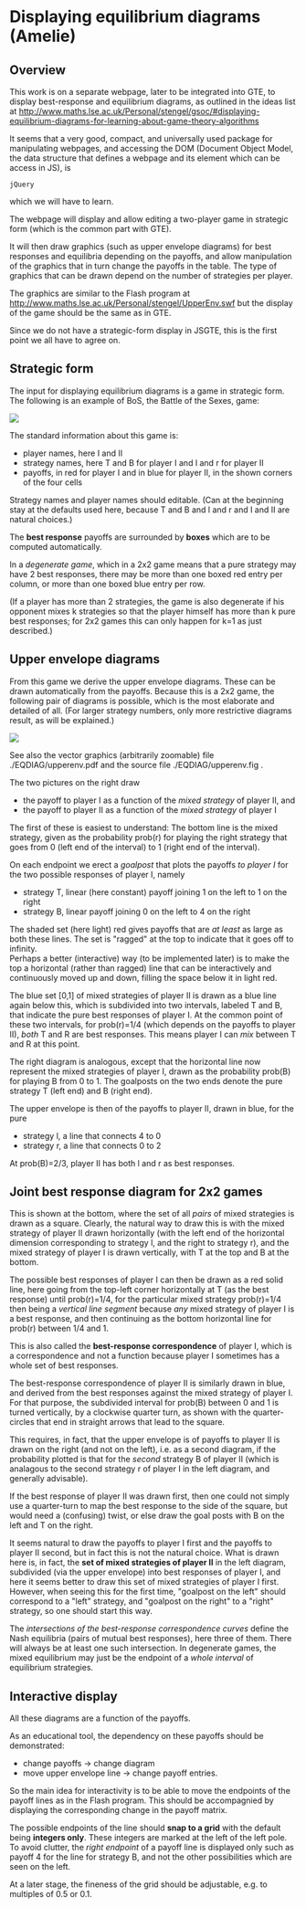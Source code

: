 # Displaying equilibrium diagrams (Amelie)

## Overview

This work is on a separate webpage, later to be integrated
into GTE, to display best-response and equilibrium diagrams,
as outlined in the ideas list at
http://www.maths.lse.ac.uk/Personal/stengel/gsoc/#displaying-equilibrium-diagrams-for-learning-about-game-theory-algorithms 

It seems that a very good, compact, and universally used
package for manipulating webpages, and accessing the DOM
(Document Object Model, the data structure that defines a
webpage and its element which can be access in JS), is

    jQuery

which we will have to learn.

The webpage will display and allow editing a two-player game
in strategic form (which is the common part with GTE).

It will then draw graphics (such as upper envelope diagrams)
for best responses and equilibria depending on the payoffs,
and allow manipulation of the graphics that in turn change
the payoffs in the table. The type of graphics that can be
drawn depend on the number of strategies per player.

The graphics are similar to the Flash program at 
http://www.maths.lse.ac.uk/Personal/stengel/UpperEnv.swf
but the display of the game should be the same as in GTE.

Since we do not have a strategic-form display in JSGTE, this
is the first point we all have to agree on.

## Strategic form

The input for displaying equilibrium diagrams is a game in
strategic form.
The following is an example of BoS, the Battle of the Sexes,
game:

![](./EQDIAG/battleOS.png)

The standard information about this game is:

- player names, here I and II
- strategy names, here T and B for player I and l and r for
  player II
- payoffs, in red for player I and in blue for player II,
  in the shown corners of the four cells

Strategy names and player names should editable.
(Can at the beginning stay at the defaults used here,
because T and B and l and r and I and II are natural
choices.)

The **best response** payoffs are surrounded by **boxes**
which are to be computed automatically.

In a _degenerate game_, which in a 2x2 game means that a
pure strategy may have 2 best responses, there may be more
than one boxed red entry per column, or more than one boxed
blue entry per row.

(If a player has more than 2 strategies, the game is also
degenerate if his opponent mixes k strategies so that the
player himself has more than k pure best responses; for 2x2
games this can only happen for k=1 as just described.)

## Upper envelope diagrams

From this game we derive the upper envelope diagrams.
These can be drawn automatically from the payoffs.
Because this is a 2x2 game, the following pair of diagrams
is possible, which is the most elaborate and detailed of all.
(For larger strategy numbers, only more restrictive diagrams 
result, as will be explained.) 

![](./EQDIAG/upperenv.png)

See also the vector graphics (arbitrarily zoomable) file 
./EQDIAG/upperenv.pdf and the source file
./EQDIAG/upperenv.fig .

The two pictures on the right draw 

- the payoff to player I as a function of the _mixed strategy_ of player II, and
- the payoff to player II as a function of the _mixed strategy_ of player I

The first of these is easiest to understand:
The bottom line is the mixed strategy, given as the
probability prob(r) for playing the right strategy that goes
from 0 (left end of the interval) to 1 (right end of the
interval).

On each endpoint we erect a _goalpost_ that plots the
payoffs _to player I_ for the two possible responses of player I, namely

- strategy T, linear (here constant) payoff joining 1 on the left to 1 on the right
- strategy B, linear payoff joining 0 on the left to 4 on the right

The shaded set (here light) red gives payoffs that are _at
least_ as large as both these lines.
The set is "ragged" at the top to indicate that it goes off
to infinity.  
Perhaps a better (interactive) way (to be implemented later)
is to make the top a horizontal (rather than ragged) line
that can be interactively and continuously moved up and
down, filling the space below it in light red.

The blue set [0,1] of mixed strategies of player II is drawn
as a blue line again below this, which is subdivided into
two intervals, labeled T and B, that indicate the pure best
responses of player I. At the common point of these two
intervals, for prob(r)=1/4 (which depends on the payoffs to
player II), _both_ T and R are best responses. This means
player I can _mix_ between T and R at this point.

The right diagram is analogous, except that the horizontal
line now represent the mixed strategies of player I, drawn
as the probability prob(B) for playing B from 0 to 1.
The goalposts on the two ends denote the pure strategy T
(left end) and B (right end).

The upper envelope is then of the payoffs to player II,
drawn in blue, for the pure

- strategy l, a line that connects 4 to 0
- strategy r, a line that connects 0 to 2

At prob(B)=2/3, player II has both l and r as best
responses.

## Joint best response diagram for 2x2 games

This is shown at the bottom, where the set of all *pairs* of
mixed strategies is drawn as a square.
Clearly, the natural way to draw this is with the mixed
strategy of player II drawn horizontally (with the left end
of the horizontal dimension corresponding to strategy l, and
the right to strategy r), and the mixed strategy of player I
is drawn vertically, with T at the top and B at the bottom.

The possible best responses of player I can then be drawn as
a red solid line, here going from the top-left corner
horizontally at T (as the best response) until prob(r)=1/4,
for the particular mixed strategy prob(r)=1/4 then being a
*vertical line segment* because *any* mixed strategy of
player I is a best response, and then continuing as the
bottom horizontal line for prob(r) between 1/4 and 1.

This is also called the **best-response correspondence** of
player I, which is a correspondence and not a function
because player I sometimes has a whole set of best
responses.

The best-response correspondence of player II is similarly
drawn in blue, and derived from the best responses against
the mixed strategy of player I. For that purpose, the
subdivided interval for prob(B) between 0 and 1 is turned
vertically, by a clockwise quarter turn, as shown with the
quarter-circles that end in straight arrows that lead to the
square.

This requires, in fact, that the upper envelope is of
payoffs to player II is drawn on the right (and not on the
left), i.e. as a second diagram, if the probability plotted
is that for the *second* strategy B of player II (which is
analagous to the second strategy r of player I in the left
diagram, and generally advisable).

If the best response of player II was drawn first, then one
could not simply use a quarter-turn to map the best response
to the side of the square, but would need a (confusing)
twist, or else draw the goal posts with B on the left and T
on the right.

It seems natural to draw the payoffs to player I first and
the payoffs to player II second, but in fact this is not the
natural choice. What is drawn here is, in fact, the **set of
mixed strategies of player II** in the left diagram,
subdivided (via the upper envelope) into best responses of
player I, and here it seems better to draw this set of mixed
strategies of player I first.
However, when seeing this for the first time, "goalpost on
the left" should correspond to a "left" strategy, and
"goalpost on the right" to a "right" strategy, so one should
start this way.

The *intersections of the best-response correspondence
curves* define the Nash equilibria (pairs of mutual best
responses), here three of them.
There will always be at least one such intersection.
In degenerate games, the mixed equilibrium may just be the
endpoint of a *whole interval* of equilibrium strategies.

## Interactive display

All these diagrams are a function of the payoffs.

As an educational tool, the dependency on these payoffs
should be demonstrated:

- change payoffs -> change diagram
- move upper envelope line -> change payoff entries.

So the main idea for interactivity is to be able to move the
endpoints of the payoff lines as in the Flash program.
This should be accompagnied by displaying the corresponding
change in the payoff matrix.

The possible endpoints of the line should **snap to a grid**
with the default being **integers only**. These integers are
marked at the left of the left pole.
To avoid clutter, the *right endpoint* of a payoff line is 
displayed only such as payoff 4 for the line for strategy B,
and not the other possibilities which are seen on the left.

At a later stage, the fineness of the grid should be
adjustable, e.g. to multiples of 0.5 or 0.1.

